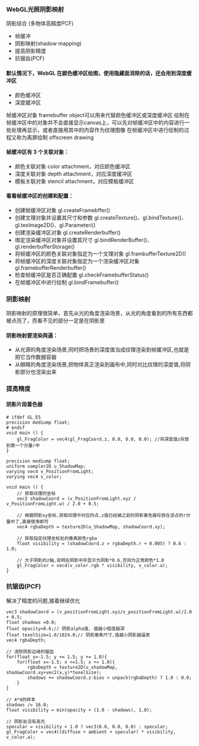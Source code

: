 ### WebGL光照阴影映射
阴影综合 (多物体高精度PCF)
- 帧缓冲
- 阴影映射(shadow mapping)
- 提高阴影精度
- 抗锯齿(PCF)

#### 默认情况下，WebGL 在颜色缓冲区绘图，使用隐藏面消除的话，还会用到深度缓冲区
- 颜色缓冲区
- 深度缓冲区

帧缓冲区对象 framebuffer object可以用来代替颜色缓冲区或深度缓冲区
绘制在帧缓冲区中的对象并不会直接显示canvas上，可以先对帧缓冲区中的内容进行一些处理再显示，或者直接用其中的内容作为纹理图像
在帧缓冲区中进行绘制的过程又称为离屏绘制 offscreen drawing

#### 帧缓冲区有 3 个关联对象：
- 颜色关联对象 color attachment，对应颜色缓冲区
- 深度关联对象 depth attachment，对应深度缓冲区
- 模板关联对象 stencil attachment，对应模板缓冲区

#### 看看帧缓冲区的创建和配置：
- 创建帧缓冲区对象 gl.createFramebffer()
- 创建文理对象并设置其尺寸和参数 gl.createTexture()、gl.bindTexture()、gl.texImage2D()、gl.Parameteri()
- 创建渲染缓冲区对象 gl.createRenderbuffer()
- 绑定渲染缓冲区对象并设置其尺寸 gl.bindRenderBuffer()、gl.renderbufferStorage()
- 将帧缓冲区的颜色关联对象指定为一个文理对象 gl.frambufferTexture2D()
- 将帧缓冲区的深度关联对象指定为一个渲染缓冲区对象 gl.framebufferRenderbuffer()
- 检查帧缓冲区是否正确配置 gl.checkFramebufferStatus()
- 在帧缓冲区中进行绘制 gl.bindFramebuffer()

### 阴影映射
阴影映射的原理很简单，首先从光的角度渲染场景，从光的角度看到的所有东西都被点亮了，而看不见的部分一定是在阴影里

#### 阴影映射要渲染两遍：
- 从光源的角度渲染场景,同时把场景的深度值当成纹理渲染到帧缓冲区,也就是把它当作数据容器
- 从眼睛的角度渲染场景,把物体真正渲染到画布中,同时对比纹理的深度值,将阴影部分也渲染出来

### 提高精度
#### 阴影片段着色器
```
# ifdef GL_ES
precision mediump float; 
# endif
void main () {
    gl_FragColor = vec4(gl_FragCoord.z, 0.0, 0.0, 0.0); //将深度值z存放到第一个分量r中
}
```

```
precision mediump float;
uniform sampler2D u_ShadowMap;
varying vec4 v_PositionFromLight;
varying vec4 v_color;

void main () {
    // 获取纹理的坐标
    vec3 shadowCoord = (v_PositionFromLight.xyz / v_PositionFromLight.w) / 2.0 + 0.5;
    
    // 根据阴影xy坐标,获取纹理中对应的点,z值已经被之前的阴影着色器存放在该点的r分量中了,直接使用即可
    vec4 rgbaDepth = texture2D(u_ShadowMap, shadowCoord.xy);
    
    // 获取指定纹理坐标处的像素颜色rgba
    float visibility = (shadowCoord.z > rgbaDepth.r + 0.005) ? 0.6 : 1.0;
    
    // 大于阴影的z轴,说明在阴影中并显示为阴影*0.6,否则为正常颜色*1.0
    gl_FragColor = vec4(v_color.rgb * visibility, v_color.a);
}
```

### 抗锯齿(PCF)
解决了精度的问题,接着继续优化

```
vec3 shadowCoord = (v_positionFromLight.xyz/v_positionFromLight.w)/2.0 + 0.5;
float shadows =0.0;
float opacity=0.6;// 阴影alpha值, 值越小暗度越深
float texelSize=1.0/1024.0;// 阴影像素尺寸,值越小阴影越逼真
vec4 rgbaDepth;

// 消除阴影边缘的锯齿
for(float y=-1.5; y <= 1.5; y += 1.0){
    for(float x=-1.5; x <=1.5; x += 1.0){
        rgbaDepth = texture2D(u_shadowMap, shadowCoord.xy+vec2(x,y)*texelSize);
        shadows += shadowCoord.z-bias > unpack(rgbaDepth) ? 1.0 : 0.0;
    }
}

// 4*4的样本
shadows /= 16.0;
float visibility = min(opacity + (1.0 - shadows), 1.0);

// 阴影处没有高光
specular = visibility < 1.0 ? vec3(0.0, 0.0, 0.0) : specular;
gl_FragColor = vec4((diffuse + ambient + specular) * visibility, v_color.a);
```
